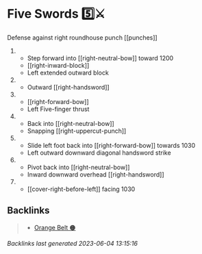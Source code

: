 # Five Swords 5️⃣⚔️

Defense against right roundhouse punch
[[punches]]

1.  - Step forward into [[right-neutral-bow]] toward 1200
    - [[right-inward-block]]
    - Left extended outward block
2.  - Outward [[right-handsword]]
3.  - [[right-forward-bow]]
    - Left Five-finger thrust
4.  - Back into [[right-neutral-bow]]
    - Snapping [[right-uppercut-punch]]
5.  - Slide left foot back into [[right-forward-bow]] towards 1030
    - Left outward downward diagonal handsword strike
6.  - Pivot back into [[right-neutral-bow]]
    - Inward downward overhead [[right-handsword]]
7.  - [[cover-right-before-left]] facing 1030

## Backlinks

> - [Orange Belt 🟠](..\belts\orange.md)

_Backlinks last generated 2023-06-04 13:15:16_

